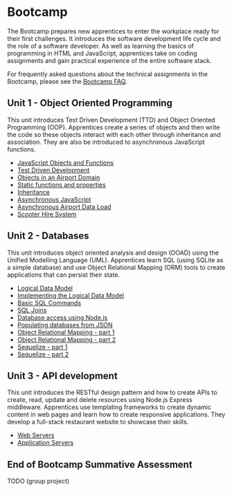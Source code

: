 # Bootcamp
The Bootcamp prepares new apprentices to enter the workplace ready for their first challenges. It introduces the software development life cycle and the role of a software developer. As well as learning the basics of programming in HTML and JavaScript, apprentices take on coding assignments and gain practical experience of the entire software stack.

For frequently asked questions about the technical assignments in the Bootcamp, please see the [Bootcamp FAQ](/curriculum/Bootcamp/FAQ).

## Unit 1 - Object Oriented Programming
This unit introduces Test Driven Development (TTD) and Object Oriented Programming (OOP). Apprentices create a series of objects and then write the code so these objects interact with each other through inheritance and association. They are also be introduced to asynchronous JavaScript functions.

* [JavaScript Objects and Functions](/curriculum/Bootcamp/Unit-1-Object_Oriented_Programming/0.1.1-JavaScript_Objects_And_Functions)
* [Test Driven Development](/curriculum/Bootcamp/Unit-1-Object_Oriented_Programming/0.1.2-Test_Driven_Development)
* [Objects in an Airport Domain](/curriculum/Bootcamp/Unit-1-Object_Oriented_Programming/0.1.3-Objects_in_an_Airport_Domain)
* [Static functions and properties](/curriculum/Bootcamp/Unit-1-Object_Oriented_Programming/0.1.4-Static_functions_and_properties)
* [Inheritance](/curriculum/Bootcamp/Unit-1-Object_Oriented_Programming/0.1.5-Inheritance)
* [Asynchronous JavaScript](/curriculum/Bootcamp/Unit-1-Object_Oriented_Programming/0.1.6-Asynchronous_JavaScript)
* [Asynchronous Airport Data Load](/curriculum/Bootcamp/Unit-1-Object_Oriented_Programming/0.1.7-Asynchronous_Airport_Data_Load)
* [Scooter Hire System](/curriculum/Bootcamp/Unit-1-Object_Oriented_Programming/0.1.8-Scooter_Hire_System)


## Unit 2 - Databases
This unit introduces object oriented analysis and design (OOAD) using the Unified Modelling Language (UML). Apprentices learn SQL (using SQLite as a simple database) and use Object Relational Mapping (ORM) tools to create applications that can persist their state.

* [Logical Data Model](/curriculum/Bootcamp/Unit-2-Databases/0.2.1-Logical_Data_Model)
* [Implementing the Logical Data Model](/curriculum/Bootcamp/Unit-2-Databases/0.2.2-Implementing_the_Logical_Data_Model)
* [Basic SQL Commands](/curriculum/Bootcamp/Unit-2-Databases/0.2.3-Basic_SQL_Commands.html)
* [SQL Joins](/curriculum/Bootcamp/Unit-2-Databases/0.2.4-SQL_Joins.html)
* [Database access using Node.js](/curriculum/Bootcamp/Unit-2-Databases/0.2.5-Database_access_using_Node.html)
* [Populating databases from JSON](/curriculum/Bootcamp/Unit-2-Databases/0.2.6-Populating_databases_from_JSON.html)
* [Object Relational Mapping - part 1](/curriculum/Bootcamp/Unit-2-Databases/0.2.7-Object_Relational_Mapping_part_1.html)
* [Object Relational Mapping - part 2](/curriculum/Bootcamp/Unit-2-Databases/0.2.8-Object_Relational_Mapping_part_2.html)
* [Sequelize - part 1](/curriculum/Bootcamp/Unit-2-Databases/0.2.9-Sequelize_part_1.html)
* [Sequelize - part 2](/curriculum/Bootcamp/Unit-2-Databases/0.2.10-Sequelize_part_2.html)

## Unit 3 - API development
This unit introduces the RESTful design pattern and how to create APIs to create, read, update and delete resources using Node.js Express middleware. Apprentices use templating frameworks to create dynamic content in web pages and learn how to create responsive applications. They  develop a full-stack restaurant website to showcase their skills.

* [Web Servers](/curriculum/Bootcamp/Unit-3-API_development/0.3.1-Web_Servers)
* [Application Servers](/curriculum/Bootcamp/Unit-3-API_development/0.3.2-Application_Servers)

## End of Bootcamp Summative Assessment
TODO (group project)
